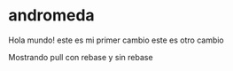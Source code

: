 # andromeda
Hola mundo! este es mi primer cambio
este es otro cambio

Mostrando pull con rebase y sin rebase
